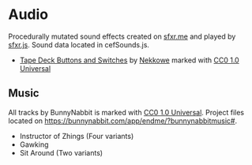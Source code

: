 # Audio
Procedurally mutated sound effects created on [sfxr.me](https://sfxr.me/) and played by [sfxr.js](https://github.com/chr15m/jsfxr/blob/master/sfxr.js). Sound data located in cefSounds.js.
- [Tape Deck Buttons and Switches](https://freesound.org/people/Nekkowe/sounds/403247/) by [Nekkowe](https://freesound.org/people/Nekkowe/) marked with [CC0 1.0 Universal](https://creativecommons.org/publicdomain/zero/1.0/)
## Music
All tracks by BunnyNabbit is marked with [CC0 1.0 Universal](https://creativecommons.org/publicdomain/zero/1.0/). Project files located on https://bunnynabbit.com/app/endme/?bunnynabbitmusic#.
- Instructor of Zhings (Four variants)
- Gawking
- Sit Around (Two variants)